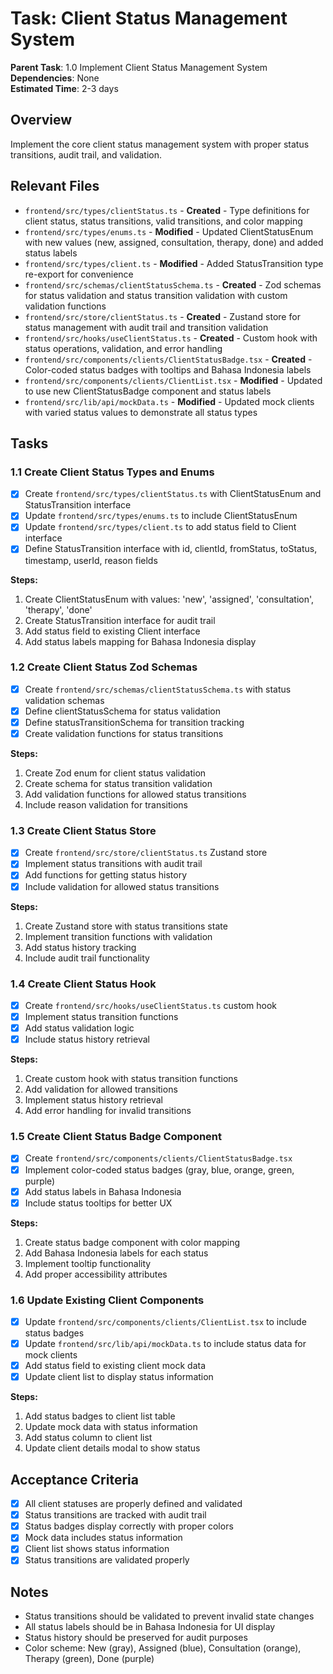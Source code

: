 # Task: Client Status Management System

**Parent Task**: 1.0 Implement Client Status Management System  
**Dependencies**: None  
**Estimated Time**: 2-3 days

## Overview
Implement the core client status management system with proper status transitions, audit trail, and validation.

## Relevant Files
- `frontend/src/types/clientStatus.ts` - **Created** - Type definitions for client status, status transitions, valid transitions, and color mapping
- `frontend/src/types/enums.ts` - **Modified** - Updated ClientStatusEnum with new values (new, assigned, consultation, therapy, done) and added status labels
- `frontend/src/types/client.ts` - **Modified** - Added StatusTransition type re-export for convenience
- `frontend/src/schemas/clientStatusSchema.ts` - **Created** - Zod schemas for status validation and status transition validation with custom validation functions
- `frontend/src/store/clientStatus.ts` - **Created** - Zustand store for status management with audit trail and transition validation
- `frontend/src/hooks/useClientStatus.ts` - **Created** - Custom hook with status operations, validation, and error handling
- `frontend/src/components/clients/ClientStatusBadge.tsx` - **Created** - Color-coded status badges with tooltips and Bahasa Indonesia labels
- `frontend/src/components/clients/ClientList.tsx` - **Modified** - Updated to use new ClientStatusBadge component and status labels
- `frontend/src/lib/api/mockData.ts` - **Modified** - Updated mock clients with varied status values to demonstrate all status types

## Tasks

### 1.1 Create Client Status Types and Enums
- [x] Create `frontend/src/types/clientStatus.ts` with ClientStatusEnum and StatusTransition interface
- [x] Update `frontend/src/types/enums.ts` to include ClientStatusEnum
- [x] Update `frontend/src/types/client.ts` to add status field to Client interface
- [x] Define StatusTransition interface with id, clientId, fromStatus, toStatus, timestamp, userId, reason fields

**Steps:**
1. Create ClientStatusEnum with values: 'new', 'assigned', 'consultation', 'therapy', 'done'
2. Create StatusTransition interface for audit trail
3. Add status field to existing Client interface
4. Add status labels mapping for Bahasa Indonesia display

### 1.2 Create Client Status Zod Schemas
- [x] Create `frontend/src/schemas/clientStatusSchema.ts` with status validation schemas
- [x] Define clientStatusSchema for status validation
- [x] Define statusTransitionSchema for transition tracking
- [x] Create validation functions for status transitions

**Steps:**
1. Create Zod enum for client status validation
2. Create schema for status transition validation
3. Add validation functions for allowed status transitions
4. Include reason validation for transitions

### 1.3 Create Client Status Store
- [x] Create `frontend/src/store/clientStatus.ts` Zustand store
- [x] Implement status transitions with audit trail
- [x] Add functions for getting status history
- [x] Include validation for allowed status transitions

**Steps:**
1. Create Zustand store with status transitions state
2. Implement transition functions with validation
3. Add status history tracking
4. Include audit trail functionality

### 1.4 Create Client Status Hook
- [x] Create `frontend/src/hooks/useClientStatus.ts` custom hook
- [x] Implement status transition functions
- [x] Add status validation logic
- [x] Include status history retrieval

**Steps:**
1. Create custom hook with status transition functions
2. Add validation for allowed transitions
3. Implement status history retrieval
4. Add error handling for invalid transitions

### 1.5 Create Client Status Badge Component
- [x] Create `frontend/src/components/clients/ClientStatusBadge.tsx`
- [x] Implement color-coded status badges (gray, blue, orange, green, purple)
- [x] Add status labels in Bahasa Indonesia
- [x] Include status tooltips for better UX

**Steps:**
1. Create status badge component with color mapping
2. Add Bahasa Indonesia labels for each status
3. Implement tooltip functionality
4. Add proper accessibility attributes

### 1.6 Update Existing Client Components
- [x] Update `frontend/src/components/clients/ClientList.tsx` to include status badges
- [x] Update `frontend/src/lib/api/mockData.ts` to include status data for mock clients
- [x] Add status field to existing client mock data
- [x] Update client list to display status information

**Steps:**
1. Add status badges to client list table
2. Update mock data with status information
3. Add status column to client list
4. Update client details modal to show status

## Acceptance Criteria
- [x] All client statuses are properly defined and validated
- [x] Status transitions are tracked with audit trail
- [x] Status badges display correctly with proper colors
- [x] Mock data includes status information
- [x] Client list shows status information
- [x] Status transitions are validated properly

## Notes
- Status transitions should be validated to prevent invalid state changes
- All status labels should be in Bahasa Indonesia for UI display
- Status history should be preserved for audit purposes
- Color scheme: New (gray), Assigned (blue), Consultation (orange), Therapy (green), Done (purple)

